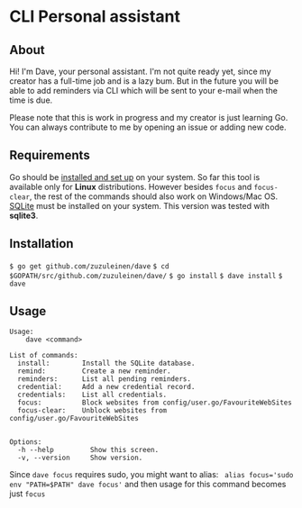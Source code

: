 # CLI Personal assistant

## About
Hi! I'm Dave, your personal assistant. I'm not quite ready yet, since my creator has a full-time job and is a lazy bum. But in the future
you will be able to add reminders via CLI which will be sent to your e-mail when the time is due.

Please note that this is work in progress and my creator is just learning Go. You can always contribute to me by opening
an issue or adding new code.

## Requirements

Go should be [installed and set up](https://golang.org/doc/install) on your system.
So far this tool is available only for **Linux** distributions. However besides `focus` and `focus-clear`, the rest of the commands should also work on Windows/Mac OS.
[SQLite](https://sqlite.org/) must be installed on your system. This version was tested with **sqlite3**.

## Installation

`$ go get github.com/zuzuleinen/dave`
`$ cd $GOPATH/src/github.com/zuzuleinen/dave/`
`$ go install`
`$ dave install`
`$ dave`

## Usage

```shell
Usage:
    dave <command>

List of commands:
  install:        Install the SQLite database.
  remind:         Create a new reminder.
  reminders:      List all pending reminders.
  credential:     Add a new credential record.
  credentials:    List all credentials.
  focus:          Block websites from config/user.go/FavouriteWebSites
  focus-clear:    Unblock websites from config/user.go/FavouriteWebSites


Options:
  -h --help         Show this screen.
  -v, --version     Show version.
```
Since `dave focus` requires sudo, you might want to alias: ` alias focus='sudo env "PATH=$PATH" dave focus'` and then usage for this command becomes just `focus`
